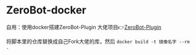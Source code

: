 # ZeroBot-docker
自用：使用docker搭建ZeroBot-Plugin
大佬项目👉[ZeroBot-Plugin](https://github.com/FloatTech/ZeroBot-Plugin)

将脚本里的仓库替换成自己Fork大佬的库，然后 `docker build -t 镜像名字 --rm .`
